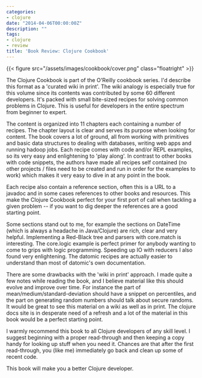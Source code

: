 ```yaml
---
categories:
- clojure
date: "2014-04-06T00:00:00Z"
description: ""
tags:
- clojure
- review
title: 'Book Review: Clojure Cookbook'
---
```


{{< figure src="/assets/images/cookbook/cover.png" class="floatright" >}}

The Clojure Cookbook is part of the O'Reilly cookbook series. I'd describe this format as a 'curated wiki in print'. The wiki analogy is especially true for this volume since its contents was contributed by some 60 different developers. It's packed with small bite-sized recipes for solving common problems in Clojure. This is useful for developers in the entire spectrum from beginner to expert.

The content is organized into 11 chapters each containing a number of recipes. The chapter layout is clear and serves its purpose when looking for content. The book covers a lot of ground, all from working with primitives and basic data structures to dealing with databases, writing web apps and running hadoop jobs. Each recipe comes with code and/or REPL examples, so its very easy and enlightening to 'play along'. In contrast to other books with code snippets, the authors have made all recipes self contained (no other projects / files need to be created and run in order for the examples to work) which makes it very easy to dive in at any point in the book.

Each recipe also contain a reference section, often this is a URL to a javadoc and in some cases references to other books and resources. This make the Clojure Cookbook perfect for your first port of call when tackling a given problem -- if you want to dig deeper the references are a good starting point.

Some sections stand out to me, for example the sections on DateTime (which is always a headache in Java/Clojure) are rich, clear and very helpful. Implementing a Red-Black tree and parsers with core.match is interesting. The core.logic example is perfect primer for anybody wanting to come to grips with logic programming. Speeding up IO with reducers I also found very enlightening. The datomic recipes are actually easier to understand than most of datomic's own documentation.

There are some drawbacks with the 'wiki in print' approach. I made quite a few notes while reading the book, and I believe material like this should evolve and improve over time. For instance the part of mean/medium/standard-deviation should have a snippet on percentiles, and the part on generating random numbers should talk about secure randoms. It would be great to see this material on a wiki as well as in print. The clojure docs site is in desperate need of a refresh and a lot of the material in this book would be a perfect starting point.

I warmly recommend this book to all Clojure developers of any skill level. I suggest beginning with a proper read-through and then keeping a copy handy for looking up stuff when you need it. Chances are that after the first read-through, you (like me) immediately go back and clean up some of recent code.

This book will make you a better Clojure developer.
